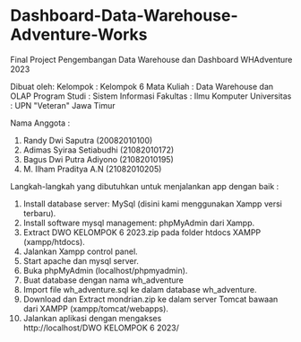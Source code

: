 # Dashboard-Data-Warehouse-Adventure-Works

Final Project Pengembangan Data Warehouse dan Dashboard WHAdventure 2023

Dibuat oleh:
Kelompok      : Kelompok 6
Mata Kuliah   : Data Warehouse dan OLAP
Program Studi : Sistem Informasi
Fakultas      : Ilmu Komputer
Universitas   : UPN "Veteran" Jawa Timur

Nama Anggota :
1. Randy Dwi Saputra (20082010100)
2. Adimas Syiraa Setiabudhi (21082010172)
3. Bagus Dwi Putra Adiyono (21082010195)
4. M. Ilham Praditya A.N (21082010205)

Langkah-langkah yang dibutuhkan untuk menjalankan app dengan baik :

1. Install database server: MySql (disini kami menggunakan Xampp versi terbaru).
2. Install software mysql management: phpMyAdmin dari Xampp.
3. Extract DWO KELOMPOK 6 2023.zip pada folder htdocs XAMPP (xampp/htdocs).
4. Jalankan Xampp control panel.
5. Start apache dan mysql server.
6. Buka phpMyAdmin (localhost/phpmyadmin).
7. Buat database dengan nama wh_adventure
8. Import file wh_adventure.sql ke dalam database wh_adventure.
9. Download dan Extract mondrian.zip ke dalam server Tomcat bawaan dari XAMPP (xampp/tomcat/webapps).
10. Jalankan aplikasi dengan mengakses http://localhost/DWO KELOMPOK 6 2023/
